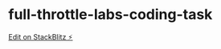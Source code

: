 # full-throttle-labs-coding-task

[Edit on StackBlitz ⚡️](https://stackblitz.com/edit/full-throttle-labs-coding-task)